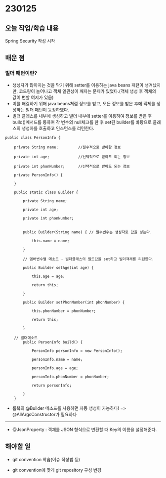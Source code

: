 # 230125

## 오늘 작업/학습 내용

Spring Security 작성 시작

## 배운 점

### 빌더 패턴이란?

- 생성자가 많아지는 것을 막기 위해 setter를 이용하는 java beans 패턴이 생겨났지만, 코드량이 늘어나고 객체 일관성이 깨지는 문제가 있었다.(객체 생성 후 객체의 값이 변할 여지가 있음)
- 이를 해결하기 위해 java beans처럼 정보를 받고, 모든 정보를 받은 후에 객체를 생성하는 빌더 패턴이 등장하였다.
- 빌더 클래스를 내부에 생성하고 빌더 내부에 setter를 이용하여 정보를 받은 후 build()메서드를 통하여 각 변수의 null체크를 한 후 set된 builder를 바탕으로 클래스의 생성자를 호출하고 인스턴스를 리턴한다.
```
public class PersonInfo {

    private String name;         //필수적으로 받야할 정보

    private int age;             //선택적으로 받아도 되는 정보

    private int phonNumber;      //선택적으로 받아도 되는 정보

    private PersonInfo() {

    }

    public static class Builder {

        private String name;

        private int age;

        private int phonNumber;


        public Builder(String name) { // 필수변수는 생성자로 값을 넣는다.

            this.name = name;

        }

        // 멤버변수별 메소드 - 빌더클래스의 필드값을 set하고 빌더객체를 리턴한다.

        public Builder setAge(int age) {

            this.age = age;

            return this;

        }

        public Builder setPhonNumber(int phonNumber) {

            this.phonNumber = phonNumber;

            return this;

        }

	// 빌더메소드
        public PersonInfo build() {

            PersonInfo personInfo = new PersonInfo();

            personInfo.name = name;

            personInfo.age = age;

            personInfo.phonNumber = phonNumber;
            
            return personInfo;

        }
    }
```
- 롬복의 @Builder 메소드를 사용하면 자동 생성이 가능하다! => @AllArgsConstructor가 필요하다

------------------------------------------------------------------------------------------

- @JsonProperty : 객체를 JSON 형식으로 변환할 때 Key의 이름을 설정해준다.

## 해야할 일

- git convention 학습(이슈 작성법 등)

- git convention에 맞게 git repository 구성 변경